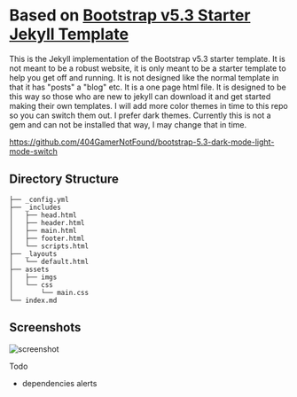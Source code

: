 # Based on [Bootstrap v5.3 Starter Jekyll Template](https://github.com/jekyllgems/bs5-starter?ref=jekyll-themes.com)

This is the Jekyll implementation of the Bootstrap v5.3 starter template. It is not meant to be a robust website, it is only meant to be a starter template to help you get off and running. It is not designed like the normal template in that it has "posts" a "blog" etc. It is a one page html file. It is designed to be this way so those who are new to jekyll can download it and get started making their own templates. I will add more color themes in time to this repo so you can switch them out. I prefer dark themes. Currently this is not a gem and can not be installed that way, I may change that in time.


https://github.com/404GamerNotFound/bootstrap-5.3-dark-mode-light-mode-switch

## Directory Structure
```
├── _config.yml
├── _includes
│   ├── head.html
│   ├── header.html
│   ├── main.html
│   ├── footer.html
│   └── scripts.html
├── _layouts
│   └── default.html
├── assets
│   ├── imgs
│   └── css
│       └── main.css
└── index.md
```

## Screenshots

![screenshot](img/screenshot.png)


Todo
- dependencies alerts